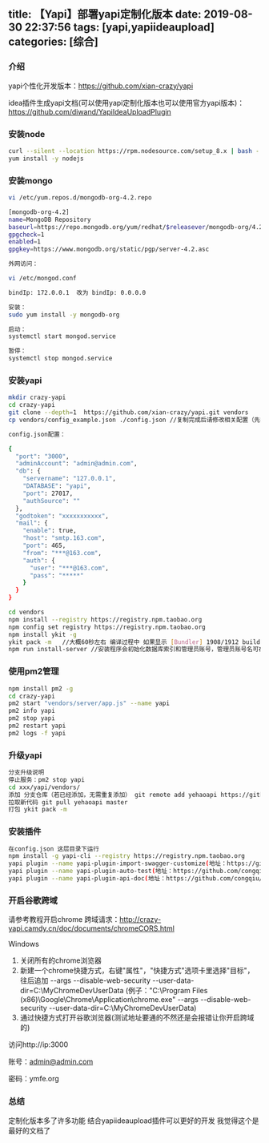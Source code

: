 title: 【Yapi】部署yapi定制化版本
date: 2019-08-30 22:37:56
tags: [yapi,yapiideaupload]
categories: [综合]
---
### 介绍

yapi个性化开发版本：https://github.com/xian-crazy/yapi

<!--more-->

idea插件生成yapi文档(可以使用yapi定制化版本也可以使用官方yapi版本)：https://github.com/diwand/YapiIdeaUploadPlugin

### 安装node

```bash
curl --silent --location https://rpm.nodesource.com/setup_8.x | bash -
yum install -y nodejs
```

### 安装mongo

```bash
vi /etc/yum.repos.d/mongodb-org-4.2.repo

[mongodb-org-4.2]
name=MongoDB Repository
baseurl=https://repo.mongodb.org/yum/redhat/$releasever/mongodb-org/4.2/x86_64/
gpgcheck=1
enabled=1
gpgkey=https://www.mongodb.org/static/pgp/server-4.2.asc

外网访问：

vi /etc/mongod.conf

bindIp: 172.0.0.1  改为 bindIp: 0.0.0.0

安装：
sudo yum install -y mongodb-org

启动：
systemctl start mongod.service

暂停：
systemctl stop mongod.service
```

### 安装yapi

```bash
mkdir crazy-yapi
cd crazy-yapi
git clone --depth=1  https://github.com/xian-crazy/yapi.git vendors
cp vendors/config_example.json ./config.json //复制完成后请修改相关配置（先在mongodb中创建好数据库和账户，根据实际值修改config.json ,默认mongodb不需要账户密码登录 数据库可能需要自己创建）

config.json配置：

{
  "port": "3000",
  "adminAccount": "admin@admin.com",
  "db": {
    "servername": "127.0.0.1",
    "DATABASE": "yapi",
    "port": 27017,
    "authSource": ""
  },
  "godtoken": "xxxxxxxxxxx",
  "mail": {
    "enable": true,
    "host": "smtp.163.com",
    "port": 465,
    "from": "***@163.com",
    "auth": {
      "user": "***@163.com",
      "pass": "*****"
    }
  }
}

cd vendors
npm install --registry https://registry.npm.taobao.org
npm config set registry https://registry.npm.taobao.org
npm install ykit -g
ykit pack -m   //大概60秒左右 编译过程中 如果显示 [Bundler] 1908/1912 build modules 不动了，按一下回车
npm run install-server //安装程序会初始化数据库索引和管理员账号，管理员账号名可在 config.json 配置
```

### 使用pm2管理

```bash
npm install pm2 -g
cd crazy-yapi
pm2 start "vendors/server/app.js" --name yapi
pm2 info yapi
pm2 stop yapi
pm2 restart yapi
pm2 logs -f yapi
```

### 升级yapi

```bash
分支升级说明
停止服务：pm2 stop yapi
cd xxx/yapi/vendors/
添加 分支仓库（若已经添加，无需重复添加） git remote add yehaoapi https://github.com/xian-crazy/yapi.git
拉取新代码 git pull yehaoapi master
打包 ykit pack -m
```

### 安装插件

```bash
在config.json 这层目录下运行
npm install -g yapi-cli --registry https://registry.npm.taobao.org
yapi plugin --name yapi-plugin-import-swagger-customize(地址：https://github.com/follow-my-heart/yapi-plugin-import-swagger-customize)
yapi plugin --name yapi-plugin-auto-test(地址：https://github.com/congqiu/yapi-plugin-auto-test)
yapi plugin --name yapi-plugin-api-doc(地址：https://github.com/congqiu/yapi-plugin-api-doc)
```

### 开启谷歌跨域

请参考教程开启chrome 跨域请求：http://crazy-yapi.camdy.cn/doc/documents/chromeCORS.html

Windows

1. 关闭所有的chrome浏览器
2. 新建一个chrome快捷方式，右键"属性"，"快捷方式"选项卡里选择"目标"，往后追加 --args --disable-web-security --user-data-dir=C:\MyChromeDevUserData (例子："C:\Program Files (x86)\Google\Chrome\Application\chrome.exe" --args --disable-web-security --user-data-dir=C:\MyChromeDevUserData)
3. 通过快捷方式打开谷歌浏览器(测试地址要通的不然还是会报错让你开启跨域的)

访问http://ip:3000

账号：admin@admin.com

密码：ymfe.org

### 总结

定制化版本多了许多功能 结合yapiideaupload插件可以更好的开发 我觉得这个是最好的文档了